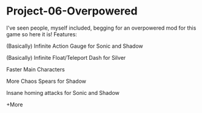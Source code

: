 # Project-06-Overpowered
I've seen people, myself included, begging for an overpowered mod for this game so here it is!
Features:

(Basically) Infinite Action Gauge for Sonic and Shadow

(Basically) Infinite Float/Teleport Dash for Silver

Faster Main Characters

More Chaos Spears for Shadow

Insane homing attacks for Sonic and Shadow

+More

